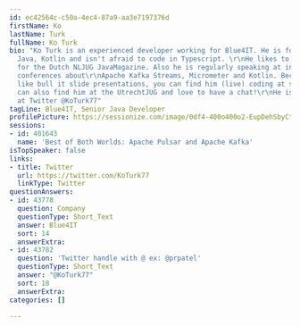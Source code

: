 ```yaml
---
id: ec42564c-c50a-4ec4-87a9-aa3e7197376d
firstName: Ko
lastName: Turk
fullName: Ko Turk
bio: "Ko Turk is an experienced developer working for Blue4IT. He is focussing on
  Java, Kotlin and isn't afraid to code in Typescript. \r\nHe likes to write articles
  for the Dutch NLJUG JavaMagazine. Also he is regularly speaking at international
  conferences about\r\nApache Kafka Streams, Micrometer and Kotlin. Because he doesn't
  like bull it slide presentations, you can find him (live) coding at stage.\r\n\r\nYou
  can also find him at the UtrechtJUG and love to have a chat!\r\nHe is always available
  at Twitter @KoTurk77"
tagLine: Blue4IT, Senior Java Developer
profilePicture: https://sessionize.com/image/0df4-400o400o2-EupDehSbyCtxrWHgadQRhp.jpg
sessions:
- id: 401643
  name: 'Best of Both Worlds: Apache Pulsar and Apache Kafka'
isTopSpeaker: false
links:
- title: Twitter
  url: https://twitter.com/KoTurk77
  linkType: Twitter
questionAnswers:
- id: 43778
  question: Company
  questionType: Short_Text
  answer: Blue4IT
  sort: 14
  answerExtra: 
- id: 43782
  question: 'Twitter handle with @ ex: @prpatel'
  questionType: Short_Text
  answer: "@KoTurk77"
  sort: 18
  answerExtra: 
categories: []

---
```


